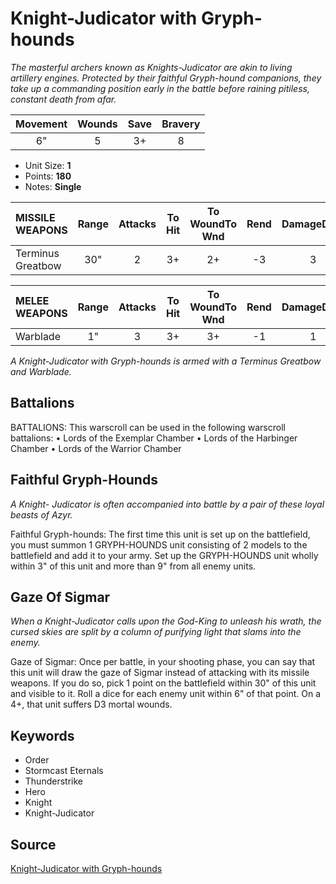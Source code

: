# Knight-Judicator with Gryph-hounds

_The masterful archers known as Knights-Judicator are akin to living artillery engines. Protected by their faithful Gryph-hound companions, they take up a commanding position early in the battle before raining pitiless, constant death from afar._


| Movement | Wounds | Save | Bravery |
|:--------:|:------:|:----:|:-------:|
| 6" | 5 | 3+ | 8 |

* Unit Size: **1**
* Points: **180**
* Notes: **Single**

| MISSILE WEAPONS | Range | Attacks | To Hit | To WoundTo Wnd | Rend | DamageDmg |
|:---|:--:|:--:|:--:|:--:|:--:|:--:|
| Terminus Greatbow | 30" | 2 | 3+ | 2+ | -3 | 3 |


| MELEE WEAPONS | Range | Attacks | To Hit | To WoundTo Wnd | Rend | DamageDmg |
|:---|:--:|:--:|:--:|:--:|:--:|:--:|
| Warblade | 1" | 3 | 3+ | 3+ | -1 | 1 |


_A Knight-Judicator with Gryph-hounds is armed with a Terminus Greatbow and Warblade._

## Battalions

BATTALIONS: This warscroll can be used in the following warscroll battalions: • Lords of the Exemplar Chamber • Lords of the Harbinger Chamber • Lords of the Warrior Chamber

## Faithful Gryph-Hounds

_A Knight- Judicator is often accompanied into battle by a pair of these loyal beasts of Azyr._

Faithful Gryph-hounds: The first time this unit is set up on the battlefield, you must summon 1 GRYPH-HOUNDS unit consisting of 2 models to the battlefield and add it to your army. Set up the GRYPH-HOUNDS unit wholly within 3" of this unit and more than 9" from all enemy units.

## Gaze Of Sigmar

_When a Knight-Judicator calls upon the God-King to unleash his wrath, the cursed skies are split by a column of purifying light that slams into the enemy._

Gaze of Sigmar: Once per battle, in your shooting phase, you can say that this unit will draw the gaze of Sigmar instead of attacking with its missile weapons. If you do so, pick 1 point on the battlefield within 30" of this unit and visible to it. Roll a dice for each enemy unit within 6" of that point. On a 4+, that unit suffers D3 mortal wounds.

## Keywords

* Order
* Stormcast Eternals
* Thunderstrike
* Hero
* Knight
* Knight-Judicator


## Source

[Knight-Judicator with Gryph-hounds](https://wahapedia.ru/aos3/factions/stormcast-eternals/Knight-Judicator-with-Gryph-hounds)
